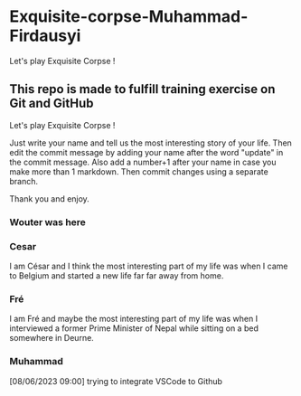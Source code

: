 # Exquisite-corpse-Muhammad-Firdausyi


Let's play Exquisite Corpse !

## This repo is made to fulfill training exercise on Git and GitHub

Let's play Exquisite Corpse ! 

Just write your name and tell us the most interesting story of your life. Then edit the commit message by adding your name after the word "update" in the commit message. Also add a number+1 after your name in case you make more than 1 markdown. Then commit changes using a separate branch. 

Thank you and enjoy.

### Wouter was here 

### Cesar
I am César and I think the most interesting part of my life was when I came to Belgium and started a new life far far away from home.

### Fré
I am Fré and maybe the most interesting part of my life was when I interviewed a former Prime Minister of Nepal while sitting on a bed somewhere in Deurne.

### Muhammad 
[08/06/2023 09:00]
trying to integrate VSCode to Github 
